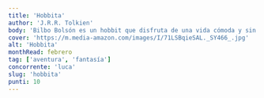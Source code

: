 ```yaml
---
title: 'Hobbita'
author: 'J.R.R. Tolkien'
body: 'Bilbo Bolsón es un hobbit que disfruta de una vida cómoda y sin sobresaltos. Su existencia cambia cuando Gandalf, el mago, y una compañía de enanos lo arrastran a una búsqueda que lo llevará a un encuentro con el dragón Smaug. '
cover: 'https://m.media-amazon.com/images/I/71LSBqieSAL._SY466_.jpg'
alt: 'Hobbita'
monthRead: febrero
tag: ['aventura', 'fantasía']
concorrente: 'luca'
slug: 'hobbita'
punti: 10
---
```

